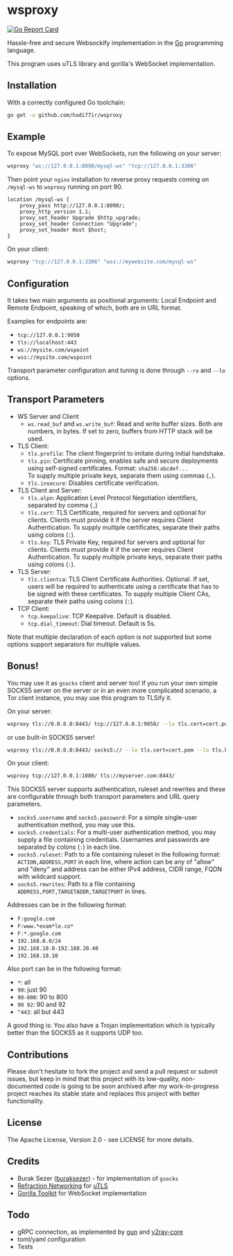 wsproxy
=======

[![Go Report Card](https://goreportcard.com/badge/github.com/hadi77ir/wsproxy)](https://goreportcard.com/report/github.com/hadi77ir/wsproxy)

Hassle-free and secure Websockify implementation in the [Go](https://golang.org) programming language.

This program uses uTLS library and gorilla's WebSocket implementation.

Installation
------------
With a correctly configured Go toolchain:

```sh
go get -u github.com/hadi77ir/wsproxy
```

Example
------------
To expose MySQL port over WebSockets, run the following on your server:

```sh
wsproxy "ws://127.0.0.1:8090/mysql-ws" "tcp://127.0.0.1:3306"
```

Then point your `nginx` installation to reverse proxy requests coming on `/mysql-ws` to `wsproxy` running on port 90.

```nginx
location /mysql-ws {
    proxy_pass http://127.0.0.1:8090/;
    proxy_http_version 1.1;
    proxy_set_header Upgrade $http_upgrade;
    proxy_set_header Connection "Upgrade";
    proxy_set_header Host $host;
}
```

On your client:

```sh
wsproxy "tcp://127.0.0.1:3306" "wss://mywebsite.com/mysql-ws"
```

Configuration
-------------
It takes two main arguments as positional arguments: Local Endpoint and Remote Endpoint, speaking of which, both are in URL format.

Examples for endpoints are:
- `tcp://127.0.0.1:9050`
- `tls://localhost:443`
- `ws://mysite.com/wspoint`
- `wss://mysite.com/wspoint`

Transport parameter configuration and tuning is done through `--ro` and `--lo` options.

Transport Parameters
-----------------------
- WS Server and Client
  - `ws.read_buf` and `ws.write_buf`: Read and write buffer sizes. Both are numbers, in bytes. If set to zero, buffers from HTTP stack will be used. 
- TLS Client:
  - `tls.profile`: The client fingerprint to imitate during initial handshake.
  - `tls.pin`: Certificate pinning, enables safe and secure deployments using self-signed certificates. Format: `sha256:abcdef...`<br>
    To supply multiple private keys, separate them using commas (`,`).
  - `tls.insecure`: Disables certificate verification.
- TLS Client and Server:
  - `tls.alpn`: Application Level Protocol Negotiation identifiers, separated by comma (`,`) 
  - `tls.cert`: TLS Certificate, required for servers and optional for clients. Clients must provide it if the server requires
    Client Authentication. To supply multiple certificates, separate their paths using colons (`:`).
  - `tls.key`: TLS Private Key, required for servers and optional for clients. Clients must provide it if the server requires
    Client Authentication. To supply multiple private keys, separate their paths using colons (`:`).
- TLS Server: 
  - `tls.clientca`: TLS Client Certificate Authorities. Optional. If set, users will be required to authenticate using a certificate that has to be signed with these certificates.
    To supply multiple Client CAs, separate their paths using colons (`:`).
- TCP Client:
  - `tcp.keepalive`: TCP Keepalive. Default is disabled.
  - `tcp.dial_timeout`: Dial timeout. Default is 5s.

Note that multiple declaration of each option is not supported but some options support separators for multiple values.

Bonus!
---------------------
You may use it as `gsocks` client and server too! If you run your own simple SOCKS5 server on the server or in an even more
complicated scenario, a Tor client instance, you may use this program to TLSify it.

On your server:
```sh
wsproxy tls://0.0.0.0:8443/ tcp://127.0.0.1:9050/ --lo tls.cert=cert.pem --lo tls.key=key.pem
```

or use built-in SOCKS5 server!
```sh
wsproxy tls://0.0.0.0:8443/ socks5:// --lo tls.cert=cert.pem --lo tls.key=key.pem
```

On your client:
```sh
wsproxy tcp://127.0.0.1:1080/ tls://myserver.com:8443/
```

This SOCKS5 server supports authentication, ruleset and rewrites and these are configurable through both transport parameters and
URL query parameters.
- `socks5.username` and `socks5.password`: For a simple single-user authentication method, you may use this. 
- `socks5.credentials`: For a multi-user authentication method, you may supply a file containing credentials. Usernames and passwords are separated by colons (`:`) in each line.
- `socks5.ruleset`: Path to a file containing ruleset in the following format: `ACTION,ADDRESS,PORT` in each line, where action can be any of "allow" and "deny" and address can be either IPv4 address, CIDR range, FQDN with wildcard support.
- `socks5.rewrites`: Path to a file containing `ADDRESS,PORT,TARGETADDR,TARGETPORT` in lines.

Addresses can be in the following format:
- `F:google.com`
- `F:www.*exam*le.co*`
- `F:*.google.com`
- `192.168.0.0/24`
- `192.168.10.0-192.168.20.40`
- `192.168.10.10`

Also port can be in the following format:
- `*`: all
- `90`: just 90
- `90-800`: 90 to 800
- `90 92`: 90 and 92
- `^443`: all but 443

A good thing is: You also have a Trojan implementation which is typically better than the SOCKS5 as it supports UDP too.

Contributions
-------------
Please don't hesitate to fork the project and send a pull request or submit issues, but keep in mind that this project
with its low-quality, non-documented code is going to be soon archived after my work-in-progress project reaches its
stable state and replaces this project with better functionality.

License
-------
The Apache License, Version 2.0 - see LICENSE for more details.

Credits
---------
- Burak Sezer ([buraksezer](https://github.com/buraksezer)) - for implementation of `gsocks`
- [Refraction Networking](https://github.com/refraction-networking) for [uTLS](https://github.com/refraction-networking/utls)
- [Gorilla Toolkit](https://github.com/gorilla) for WebSocket implementation

Todo
--------
- gRPC connection, as implemented by [gun](https://github.com/Qv2ray/gun) and [v2ray-core](https://github.com/v2fly/v2ray-core/tree/e9943b5a7295ca76341c996a4937f7e03a5015f9/transport/internet/grpc)
- toml/yaml configuration
- Tests
